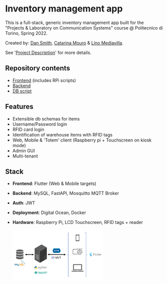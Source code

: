 # Inventory management app

This is a full-stack, generic inventory management app built for the "Projects & Laboratory on Communication Systems" course @ Politecnico di Torino, Spring 2022. 

Created by: [Dan Smith](https://github.com/dansmith5764), [Catarina Mouro](https://github.com/CatarinaMouro) & [Lino Mediavilla](https://github.com/linomp).

See '[Project Description](./project_description.pdf)' for more details.

## Repository contents
- [Frontend](./inventory-client/) (includes RPi scripts)
- [Backend](./inventory-backend/) 
- [DB script](./db-scripts/)


## Features
- Extensible db schemas for items
- Username/Password login
- RFID card login
- Identification of warehouse items with RFID tags
- Web, Mobile & 'Totem' client (Raspberry pi + Touchscreen on kiosk mode)
- Admin GUI
- Multi-tenant

## Stack
- **Frontend**: Flutter (Web & Mobile targets)
- **Backend**: MySQL, FastAPI, Mosquitto MQTT Broker
- **Auth**: JWT
- **Deployment**: Digital Ocean, Docker
- **Hardware**: Raspberry Pi, LCD Touchscreen, RFID tags + reader

    <img src="./architecture.png" width="60%">
